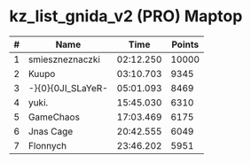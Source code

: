 # kz_list_gnida_v2 (PRO) Maptop

|  # | Name | Time | Points |
|-------------- | -------------- | -------------- | -------------- | 
| 1 | smieszneznaczki | 02:12.250 | 10000 | 
| 2 | Kuupo | 03:10.703 | 9345 | 
| 3 | -}{0}{0JI_SLaYeR- | 05:01.093 | 8469 | 
| 4 | yuki. | 15:45.030 | 6310 | 
| 5 | GameChaos | 17:03.469 | 6175 | 
| 6 | Jnas Cage | 20:42.555 | 6049 | 
| 7 | Flonnych | 23:46.202 | 5951 | 

